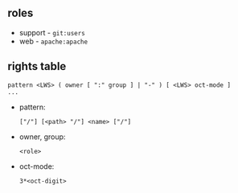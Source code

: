 roles
-----

*   support - `git:users`
*   web - `apache:apache`

rights table
------------

    pattern <LWS> ( owner [ ":" group ] | "-" ) [ <LWS> oct-mode ]
    ...

*   pattern:

        ["/"] [<path> "/"] <name> ["/"]

*   owner, group:

        <role>

*   oct-mode:

        3*<oct-digit>
